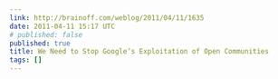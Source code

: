 ```yaml
---
link: http://brainoff.com/weblog/2011/04/11/1635
date: 2011-04-11 15:17 UTC
# published: false
published: true
title: We Need to Stop Google’s Exploitation of Open Communities
tags: []
---
```



